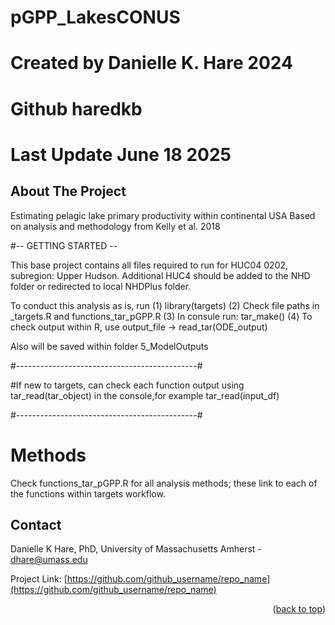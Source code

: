 <!-- Lake Pelagic Primary Production Estimate -->
# pGPP_LakesCONUS
# Created by Danielle K. Hare 2024 
# Github haredkb
# Last Update June 18 2025 

<!-- ABOUT THE PROJECT -->
## About The Project

Estimating pelagic lake primary productivity within continental USA
Based on analysis and methodology from Kelly et al. 2018

#-- GETTING STARTED --

This base project contains all files required to run for HUC04 0202, subregion: Upper Hudson. 
Additional HUC4 should be added to the NHD folder or redirected to local NHDPlus folder.  

To conduct this analysis as is, run 
(1) library(targets)
(2) Check file paths in _targets.R and functions_tar_pGPP.R
(3) In consule run: tar_make()
(4) To check output within R, use 
output_file -> read_tar(ODE_output)

Also will be saved within folder 5_ModelOutputs

#---------------------------------------------#

#If new to targets, can check each function output using tar_read(tar_object) in the console,for example tar_read(input_df)

#---------------------------------------------#
# Methods

Check functions_tar_pGPP.R for all analysis methods; these link to each of the functions within targets workflow. 

<!-- CONTACT -->
## Contact
Danielle K Hare, PhD, University of Massachusetts Amherst - dhare@umass.edu

Project Link: [https://github.com/github_username/repo_name](https://github.com/github_username/repo_name)

<p align="right">(<a href="#readme-top">back to top</a>)</p>